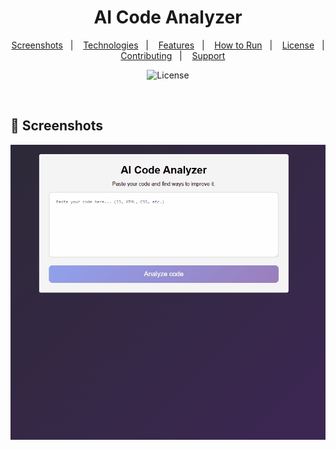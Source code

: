 <h1 align="center"> AI Code Analyzer </h1>

<p align="center">
<a href="#-screenshots">Screenshots</a>&nbsp;&nbsp;&nbsp;|&nbsp;&nbsp;&nbsp;
<a href="#-technologies">Technologies</a>&nbsp;&nbsp;&nbsp;|&nbsp;&nbsp;&nbsp;
<a href="#-features">Features</a>&nbsp;&nbsp;&nbsp;|&nbsp;&nbsp;&nbsp;
<a href="#-how-to-run">How to Run</a>&nbsp;&nbsp;&nbsp;|&nbsp;&nbsp;&nbsp;
<a href="#-license">License</a>&nbsp;&nbsp;&nbsp;|&nbsp;&nbsp;&nbsp;
<a href="#-contributing">Contributing</a>&nbsp;&nbsp;&nbsp;|&nbsp;&nbsp;&nbsp;
<a href="#support">Support</a>
</p>

<p align="center">
  <img alt="License" src="https://img.shields.io/static/v1?label=license&message=MIT&color=c920c9&labelColor=000000">
</p>

<br>

## 📸 Screenshots

<img src=".github/gif-do-projeto.gif" alt="gif do projeto">

<br>

